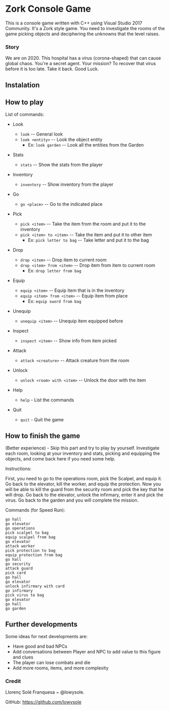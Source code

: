 # Zork Console Game

This is a console game written with C++ using Visual Studio 2017 Community.
It's a Zork style game. You need to investigate the rooms of the game picking objects and deciphering the unknowns that the level raises.

### Story
We are on 2020. This hospital has a virus (corona-shaped) that can cause global chaos. You're a secret agent. Your mission? To recover that virus before it is too late. Take it back. Good Luck.


##  Instalation

## How to play

List of commands:

 -  Look
	 - `look`   --  General look
	 - `look <entity>`  --  Look the object entity
		 - Ex: `look garden`  -- Look all the entities from the Garden
 -  Stats
	 -  `stats` -- Show the stats from the player
 - Inventory
	 -  `inventory` -- Show inventory from the player
 - Go
	 - `go <place>` -- Go to the indicated place
 - Pick
	 - `pick <item>` -- Take the item from the room and put it to the inventory
	  - `pick <item> to <item>` -- Take the item and put it to other item
		  - Ex: `pick letter to bag` -- Take letter and put it to the bag
 - Drop
	 -  `drop <item>` --  Drop item to current room
	 - `drop <item> from <item>` --  Drop item from item to current room
		 - Ex: `drop letter from bag` 
 - Equip
	 -  `equip <item>` --  Equip item that is in the inventory
	 - `equip <item> from <item>` -- Equip item from place
		 - Ex: `equip sword from bag`  

 - Unequip
  	 - `unequip <item>` -- Unequip item equipped before
 - Inspect
  	 - `inspect <item>` -- Show info from item picked
 - Attack
	 - `attack <creature>` -- Attack creature from the room
 - Unlock
  	 - `unlock <room> with <item>` -- Unlock the door with the item
 - Help
	 - `help` - List the commands
 - Quit
	 - `quit` - Quit the game
	 
## How to finish the game

(Better experience) - Skip this part and try to play by yourself. Investigate each room, looking at your inventory and stats, picking and equipping the objects, and come back here if you need some help.

Instructions:

First, you need to go to the operations room, pick the Scalpel, and equip it. Go back to the elevator, kill the worker, and equip the protection. Now you will be able to kill the guard from the security room and pick the key that he will drop. Go back to the elevator, unlock the infirmary, enter it and pick the virus. Go back to the garden and you will complete the mission.

Commands (for Speed Run):

```
go hall
go elevator
go operations
pick scalpel to bag
equip scalpel from bag
go elevator
attack worker
pick protection to bag
equip protection from bag
go hall
go security
attack guard
pick card
go hall
go elevator
unlock infirmary with card
go infirmary
pick virus to bag
go elevator
go hall
go garden
```

## Further developments
Some ideas for next developments are:
  - Have good and bad NPCs
  - Add conversations between Player and NPC to add value to this figure and clues
  - The player can lose combats and die
  - Add more rooms, items, and more complexity
  
  
### Credit
Llorenç Solé Franquesa ~ @lowysole.

GitHub: https://github.com/lowysole
